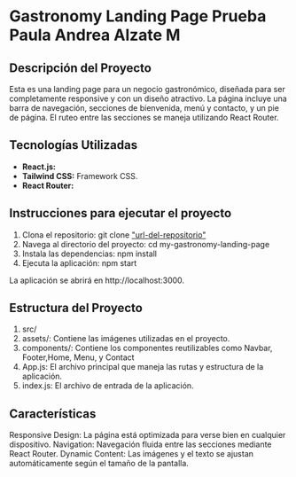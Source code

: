 # Gastronomy Landing Page Prueba Paula Andrea Alzate M

## Descripción del Proyecto
Esta es una landing page para un negocio gastronómico, diseñada para ser completamente responsive y con un diseño atractivo. La página incluye una barra de navegación, secciones de bienvenida, menú y contacto, y un pie de página. El ruteo entre las secciones se maneja utilizando React Router.

## Tecnologías Utilizadas
- **React.js:**
- **Tailwind CSS:** Framework CSS.
- **React Router:** 

## Instrucciones para ejecutar el proyecto
1. Clona el repositorio: git clone ["url-del-repositorio"](https://github.com/paulita842/my-gastronomy-landing-page.git)
2. Navega al directorio del proyecto: cd my-gastronomy-landing-page
3. Instala las dependencias: npm install
4. Ejecuta la aplicación: npm start

La aplicación se abrirá en http://localhost:3000.

## Estructura del Proyecto
1. src/
2. assets/: Contiene las imágenes utilizadas en el proyecto.
3. components/: Contiene los componentes reutilizables como Navbar, Footer,Home, Menu, y Contact
4. App.js: El archivo principal que maneja las rutas y estructura de la aplicación.
5. index.js: El archivo de entrada de la aplicación.

## Características
Responsive Design: La página está optimizada para verse bien en cualquier dispositivo.
Navigation: Navegación fluida entre las secciones mediante React Router.
Dynamic Content: Las imágenes y el texto se ajustan automáticamente según el tamaño de la pantalla.

